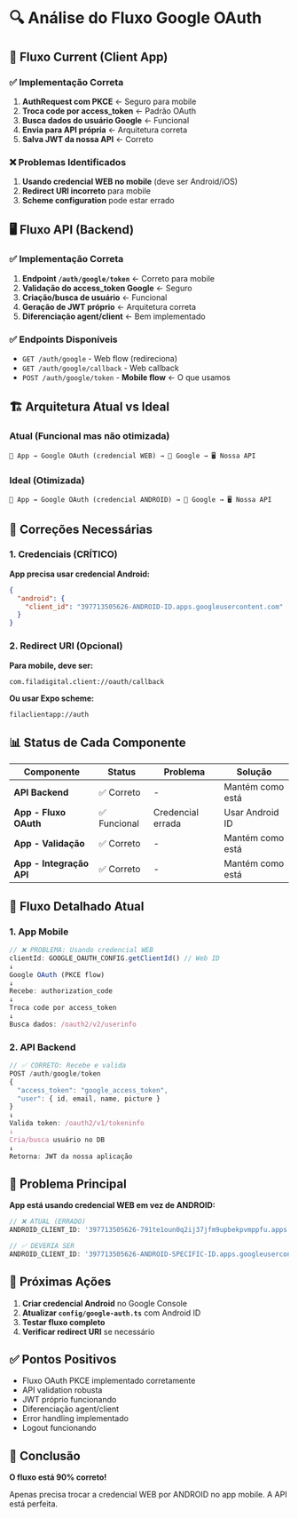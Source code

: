 # 🔍 Análise do Fluxo Google OAuth

## 📱 Fluxo Current (Client App)

### ✅ Implementação Correta
1. **AuthRequest com PKCE** ← Seguro para mobile
2. **Troca code por access_token** ← Padrão OAuth
3. **Busca dados do usuário Google** ← Funcional
4. **Envia para API própria** ← Arquitetura correta
5. **Salva JWT da nossa API** ← Correto

### ❌ Problemas Identificados
1. **Usando credencial WEB no mobile** (deve ser Android/iOS)
2. **Redirect URI incorreto** para mobile
3. **Scheme configuration** pode estar errado

## 🖥️ Fluxo API (Backend)

### ✅ Implementação Correta
1. **Endpoint `/auth/google/token`** ← Correto para mobile
2. **Validação do access_token Google** ← Seguro
3. **Criação/busca de usuário** ← Funcional
4. **Geração de JWT próprio** ← Arquitetura correta
5. **Diferenciação agent/client** ← Bem implementado

### ✅ Endpoints Disponíveis
- `GET /auth/google` - Web flow (redireciona)
- `GET /auth/google/callback` - Web callback
- `POST /auth/google/token` - **Mobile flow** ← O que usamos

## 🏗️ Arquitetura Atual vs Ideal

### Atual (Funcional mas não otimizada)
```
📱 App → Google OAuth (credencial WEB) → 🔄 Google → 🖥️ Nossa API
```

### Ideal (Otimizada)
```
📱 App → Google OAuth (credencial ANDROID) → 🔄 Google → 🖥️ Nossa API
```

## 🔧 Correções Necessárias

### 1. Credenciais (CRÍTICO)
**App precisa usar credencial Android:**
```json
{
  "android": {
    "client_id": "397713505626-ANDROID-ID.apps.googleusercontent.com"
  }
}
```

### 2. Redirect URI (Opcional)
**Para mobile, deve ser:**
```
com.filadigital.client://oauth/callback
```

**Ou usar Expo scheme:**
```
filaclientapp://auth
```

## 📊 Status de Cada Componente

| Componente | Status | Problema | Solução |
|------------|--------|----------|---------|
| **API Backend** | ✅ Correto | - | Mantém como está |
| **App - Fluxo OAuth** | ✅ Funcional | Credencial errada | Usar Android ID |
| **App - Validação** | ✅ Correto | - | Mantém como está |
| **App - Integração API** | ✅ Correto | - | Mantém como está |

## 🎯 Fluxo Detalhado Atual

### 1. App Mobile
```typescript
// ❌ PROBLEMA: Usando credencial WEB
clientId: GOOGLE_OAUTH_CONFIG.getClientId() // Web ID
↓
Google OAuth (PKCE flow)
↓ 
Recebe: authorization_code
↓
Troca code por access_token
↓
Busca dados: /oauth2/v2/userinfo
```

### 2. API Backend
```typescript
// ✅ CORRETO: Recebe e valida
POST /auth/google/token
{
  "access_token": "google_access_token",
  "user": { id, email, name, picture }
}
↓
Valida token: /oauth2/v1/tokeninfo
↓
Cria/busca usuário no DB
↓ 
Retorna: JWT da nossa aplicação
```

## 🚨 Problema Principal

**App está usando credencial WEB em vez de ANDROID:**

```typescript
// ❌ ATUAL (ERRADO)
ANDROID_CLIENT_ID: '397713505626-791te1oun0q2ij37jfm9upbekpvmppfu.apps.googleusercontent.com' // WEB

// ✅ DEVERIA SER
ANDROID_CLIENT_ID: '397713505626-ANDROID-SPECIFIC-ID.apps.googleusercontent.com' // ANDROID
```

## 🔄 Próximas Ações

1. **Criar credencial Android** no Google Console
2. **Atualizar `config/google-auth.ts`** com Android ID
3. **Testar fluxo completo**
4. **Verificar redirect URI** se necessário

## ✅ Pontos Positivos

- Fluxo OAuth PKCE implementado corretamente
- API validation robusta 
- JWT próprio funcionando
- Diferenciação agent/client
- Error handling implementado
- Logout funcionando

## 🎯 Conclusão

**O fluxo está 90% correto!** 

Apenas precisa trocar a credencial WEB por ANDROID no app mobile. A API está perfeita.

